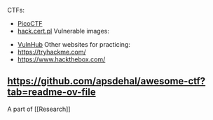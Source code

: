 CTFs:
- [PicoCTF](https://picoctf.org/)
- [hack.cert.pl](https://hack.cert.pl/)
Vulnerable images:
* [VulnHub](https://www.vulnhub.com/entry/hacker-kid-101,719/)
Other websites for practicing:
* https://tryhackme.com/
* https://www.hackthebox.com/

https://github.com/apsdehal/awesome-ctf?tab=readme-ov-file
---
A part of [[Research]]